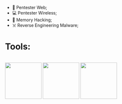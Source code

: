 - 🏴 Pentester Web;
- 💻 Pentester Wireless;
- 🔎 Memory Hacking;
- ☠️ Reverse Engineering Malware;
  
<h1>Tools:</h1>

<div style="display: inline_block"><br>
<img align="center" height="120" width="120" src="https://cdn.jsdelivr.net/gh/devicons/devicon/icons/cplusplus/cplusplus-original.svg" /> <img align="center" height="120" width="120" src="https://cdn.jsdelivr.net/gh/devicons/devicon/icons/python/python-original.svg" /> <img align="center" height="120
<img align="center" height="120" width="120" src="https://cdn.jsdelivr.net/gh/devicons/devicon/icons/javascript/javascript-original.svg" />
  
</div>

